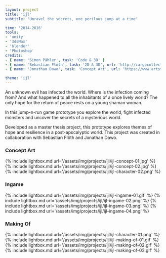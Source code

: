 ```yaml
---
layout: project
title: 'ijl'
subtitle: 'Unravel the secrets, one perilous jump at a time'

time: '2014-2016'
tools:
- 'unity'
- '3dsMax'
- 'blender'
- 'Photoshop'
credits:
- { name: 'Simon Pähler', task: 'Code & 3D' }
- { name: 'Sebastian Flöth', task: '2D & 3D', url: 'http://cargocollective.com/sebastianfloeth' }
- { name: 'Jonathan Dawo', task: 'Concept Art', url: 'https://www.artstation.com/jondawo' }

theme: 'ijl'
---
```


An unknown evil has infected the world.
Where is the infection coming from? And what happened to all the inhabitants of a once lively world? The only hope for the return of peace rests on a young shaman woman.

In this jump-n-run game prototype you explore the world, fight infected monsters and uncover the secrets of a mysterious world. 

Developed as a master thesis project, this prototype explores themes of hope and resilience in a post-apocalyptic world. This project was created in collaboration with Sebastian Flöth and Jonathan Dawo.

### Concept Art

{% include lightbox.md url='/assets/img/projects/ijl/ijl-concept-01.jpg' %}
{% include lightbox.md url='/assets/img/projects/ijl/ijl-concept-02.jpg' %}
{% include lightbox.md url='/assets/img/projects/ijl/ijl-character-02.png' %}

### Ingame
{% include lightbox.md url='/assets/img/projects/ijl/ijl-ingame-01.gif' %}
{% include lightbox.md url='/assets/img/projects/ijl/ijl-ingame-02.png' %}
{% include lightbox.md url='/assets/img/projects/ijl/ijl-ingame-03.png' %}
{% include lightbox.md url='/assets/img/projects/ijl/ijl-ingame-04.png' %}

### Making Of
{% include lightbox.md url='/assets/img/projects/ijl/ijl-character-01.png' %}
{% include lightbox.md url='/assets/img/projects/ijl/ijl-making-of-01.gif' %}
{% include lightbox.md url='/assets/img/projects/ijl/ijl-making-of-02.gif' %}
{% include lightbox.md url='/assets/img/projects/ijl/ijl-making-of-03.gif' %}